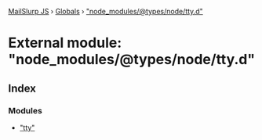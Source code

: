 [MailSlurp JS](../README.md) › [Globals](../globals.md) › ["node_modules/@types/node/tty.d"](_node_modules__types_node_tty_d_.md)

# External module: "node_modules/@types/node/tty.d"

## Index

### Modules

* ["tty"](_node_modules__types_node_tty_d_._tty_.md)
